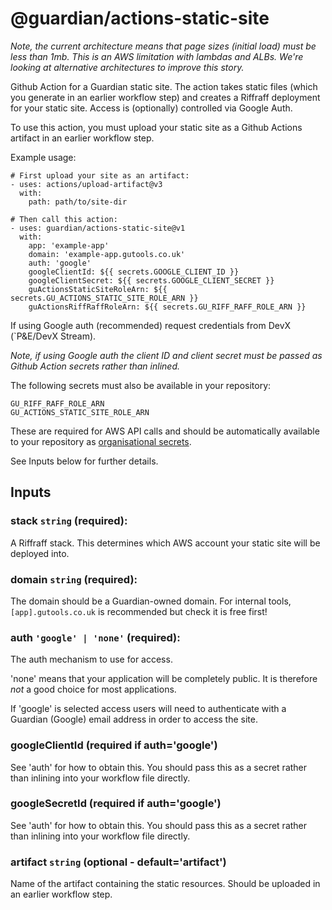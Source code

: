 # @guardian/actions-static-site

*Note, the current architecture means that page sizes (initial load) must be
less than 1mb. This is an AWS limitation with lambdas and ALBs. We're looking at
alternative architectures to improve this story.*

Github Action for a Guardian static site. The action takes static files (which
you generate in an earlier workflow step) and creates a Riffraff deployment for
your static site. Access is (optionally) controlled via Google Auth.

To use this action, you must upload your static site as a Github Actions
artifact in an earlier workflow step.

Example usage:

```
# First upload your site as an artifact:
- uses: actions/upload-artifact@v3
  with:
    path: path/to/site-dir

# Then call this action:
- uses: guardian/actions-static-site@v1
  with:
    app: 'example-app'
    domain: 'example-app.gutools.co.uk'
    auth: 'google'
    googleClientId: ${{ secrets.GOOGLE_CLIENT_ID }}
    googleClientSecret: ${{ secrets.GOOGLE_CLIENT_SECRET }}
    guActionsStaticSiteRoleArn: ${{ secrets.GU_ACTIONS_STATIC_SITE_ROLE_ARN }}
    guActionsRiffRaffRoleArn: ${{ secrets.GU_RIFF_RAFF_ROLE_ARN }}

```

If using Google auth (recommended) request credentials from DevX (`P&E/DevX
Stream).

*Note, if using Google auth the client ID and client secret must be passed as
Github Action secrets rather than inlined.*

The following secrets must also be available in your repository:

    GU_RIFF_RAFF_ROLE_ARN
    GU_ACTIONS_STATIC_SITE_ROLE_ARN

These are required for AWS API calls and should be automatically available to
your repository as [organisational
secrets](https://docs.github.com/en/actions/using-workflows/sharing-workflows-secrets-and-runners-with-your-organization#sharing-secrets-within-an-organization).

See Inputs below for further details.

## Inputs

### **stack** `string` (required):

A Riffraff stack. This determines which AWS account your static site will be
deployed into.

### **domain** `string` (required):

The domain should be a Guardian-owned domain. For internal tools,
`[app].gutools.co.uk` is recommended but check it is free first!

### **auth** `'google' | 'none'` (required):

The auth mechanism to use for access.

'none' means that your application will be completely public. It is therefore
*not* a good choice for most applications.

If 'google' is selected access users will need to authenticate with a Guardian
(Google) email address in order to access the site.

### **googleClientId** (required if auth='google')

See 'auth' for how to obtain this. You should pass this as a secret rather than
inlining into your workflow file directly.

### **googleSecretId** (required if auth='google')

See 'auth' for how to obtain this. You should pass this as a secret rather than
inlining into your workflow file directly.

### **artifact** `string` (optional - default='artifact')

Name of the artifact containing the static resources. Should be uploaded in
an earlier workflow step.

